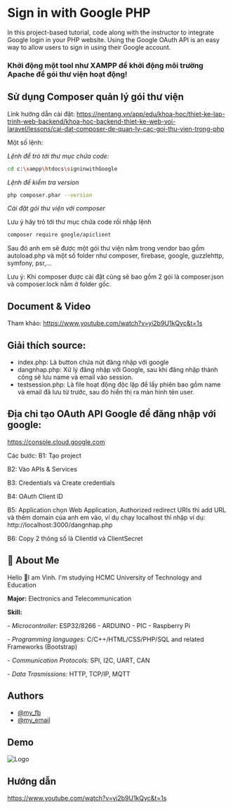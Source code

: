 # Sign in with Google PHP
In this project-based tutorial, code along with the instructor to integrate Google login in your PHP website. Using the Google OAuth API is an easy way to allow users to sign in using their Google account.

### Khởi động một tool như XAMPP để khởi động môi trường Apache để gói thư viện hoạt động!

## Sử dụng Composer quản lý gói thư viện
Link hướng dẫn cài đặt: https://nentang.vn/app/edu/khoa-hoc/thiet-ke-lap-trinh-web-backend/khoa-hoc-backend-thiet-ke-web-voi-laravel/lessons/cai-dat-composer-de-quan-ly-cac-goi-thu-vien-trong-php

Một số lệnh:

*Lệnh để trỏ tới thư mục chứa code:*
```bash
cd c:\xampp\htdocs\signinwithGoogle
```
*Lệnh để kiểm tra version*
```bash
php composer.phar --version
```
*Cài đặt gói thư viện với composer*

Lưu ý hãy trỏ tới thư mục chứa code rồi nhập lệnh
```bash
composer require google/apiclient
```

Sau đó anh em sẽ được một gói thư viện nằm trong vendor bao gồm autoload.php và một số folder như composer, firebase, google, guzzlehttp, symfony, psr,...

Lưu ý: Khi composer được cài đặt cũng sẽ bao gồm 2 gói là composer.json và composer.lock nằm ở folder gốc.
## Document &  Video
Tham khảo: https://www.youtube.com/watch?v=yi2b9U1kQyc&t=1s

## Giải thích source:
- index.php: Là button chứa nút đăng nhập với google
- dangnhap.php: Xử lý đăng nhập với Google, sau khi đăng nhập thành công sẽ lưu name và email vào session.
- testsession.php: Là file hoạt động độc lập để lấy phiên bao gồm name và email đã lưu từ trước, sau đó hiển thị ra màn hình tên user.

## Địa chỉ tạo OAuth API Google để đăng nhập với google:
https://console.cloud.google.com

Các bước: 
B1: Tạo project

B2: Vào APIs & Services

B3: Credentials và Create credentials

B4: OAuth Client ID

B5: Application chọn Web Application, Authorized redirect URIs thì add URL và thêm domain của anh em vào, ví dụ chạy localhost thì nhập ví dụ: http://localhost:3000/dangnhap.php

B6: Copy 2 thông số là ClientId và ClientSecret

## 🚀 About Me
Hello 👋I am Vinh. I'm studying HCMC University of Technology and Education

**Major:** Electronics and Telecommunication

**Skill:** 

*- Microcontroller:* ESP32/8266 - ARDUINO - PIC - Raspberry Pi

*- Programming languages:* C/C++/HTML/CSS/PHP/SQL and
related Frameworks (Bootstrap)

*- Communication Protocols:* SPI, I2C, UART, CAN

*- Data Trasmissions:* HTTP, TCP/IP, MQTT
## Authors

- [@my_fb](https://www.facebook.com/vcao.vn)
- [@my_email](contact@vinhcaodatabase.com)

## Demo

![Logo](https://codingninja.asia/images/codeninjalogo.png)

## Hướng dẫn

https://www.youtube.com/watch?v=yi2b9U1kQyc&t=1s

